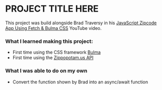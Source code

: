 # PROJECT TITLE HERE

This project was build alongside Brad Traversy in his [JavaScript Zipcode App Using Fetch & Bulma CSS](https://www.youtube.com/watch?v=K3GfUH7AZKs&list=PLillGF-RfqbbnEGy3ROiLWk7JMCuSyQtX&index=25) YouTube video.

### What I learned making this project:
- First time using the CSS framework [Bulma](https://bulma.io/)
- First time using the [Zippopotam.us API](https://zippopotam.us/)

### What I was able to do on my own
- Convert the function shown by Brad into an async/await function